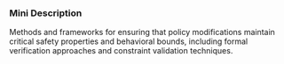 ### Mini Description

Methods and frameworks for ensuring that policy modifications maintain critical safety properties and behavioral bounds, including formal verification approaches and constraint validation techniques.
